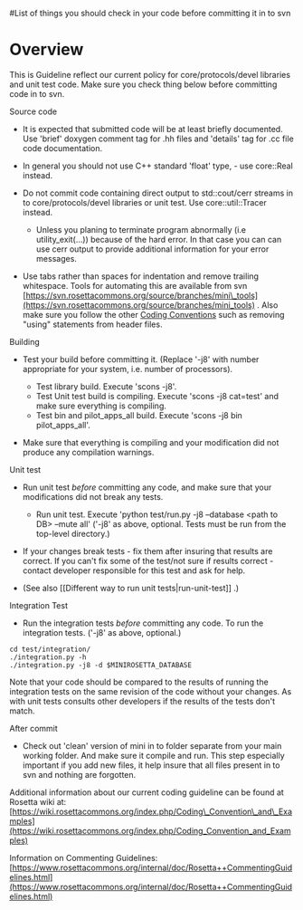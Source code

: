 #List of things you should check in your code before committing it in to svn

Overview
========

This is Guideline reflect our current policy for core/protocols/devel libraries and unit test code. Make sure you check thing below before committing code in to svn.

Source code

-   It is expected that submitted code will be at least briefly documented. Use 'brief' doxygen comment tag for .hh files and 'details' tag for .cc file code documentation.
-   In general you should not use C++ standard 'float' type, - use core::Real instead.
-   Do not commit code containing direct output to std::cout/cerr streams in to core/protocols/devel libraries or unit test. Use core::util::Tracer instead.
    -   Unless you planing to terminate program abnormally (i.e utility\_exit(...)) because of the hard error. In that case you can can use cerr output to provide additional information for your error messages.

-   Use tabs rather than spaces for indentation and remove trailing whitespace. Tools for automating this are available from svn [https://svn.rosettacommons.org/source/branches/mini\_tools](https://svn.rosettacommons.org/source/branches/mini_tools) . Also make sure you follow the other [Coding Conventions](https://wiki.rosettacommons.org/index.php/Coding_Convention_and_Examples) such as removing "using" statements from header files.

Building

-   Test your build before committing it. (Replace '-j8' with number appropriate for your system, i.e. number of processors).
    -   Test library build. Execute 'scons -j8'.
    -   Test Unit test build is compiling. Execute 'scons -j8 cat=test' and make sure everything is compiling.
    -   Test bin and pilot\_apps\_all build. Execute 'scons -j8 bin pilot\_apps\_all'.

-   Make sure that everything is compiling and your modification did not produce any compilation warnings.

Unit test

-   Run unit test *before* committing any code, and make sure that your modifications did not break any tests.
    -   Run unit test. Execute 'python test/run.py -j8 –database \<path to DB\> –mute all' ('-j8' as above, optional. Tests must be run from the top-level directory.)

-   If your changes break tests - fix them after insuring that results are correct. If you can't fix some of the test/not sure if results correct - contact developer responsible for this test and ask for help.
-   (See also [[Different way to run unit tests|run-unit-test]] .)

Integration Test

-   Run the integration tests *before* committing any code. To run the integration tests. ('-j8' as above, optional.)

```
cd test/integration/
./integration.py -h
./integration.py -j8 -d $MINIROSETTA_DATABASE
```

Note that your code should be compared to the results of running the integration tests on the same revision of the code without your changes. As with unit tests consults other developers if the results of the tests don't match.

After commit

-   Check out 'clean' version of mini in to folder separate from your main working folder. And make sure it compile and run. This step especially important if you add new files, it help insure that all files present in to svn and nothing are forgotten.

Additional information about our current coding guideline can be found at Rosetta wiki at: [https://wiki.rosettacommons.org/index.php/Coding\_Convention\_and\_Examples](https://wiki.rosettacommons.org/index.php/Coding_Convention_and_Examples)

Information on Commenting Guidelines: [https://www.rosettacommons.org/internal/doc/Rosetta++CommentingGuidelines.html](https://www.rosettacommons.org/internal/doc/Rosetta++CommentingGuidelines.html)
